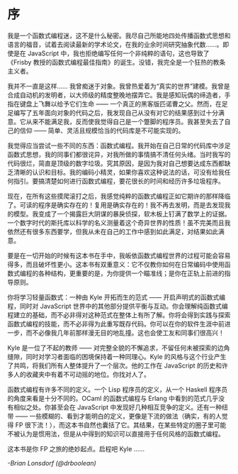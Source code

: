 # 序

我是一个函数式编程迷，这不是什么秘密。我尽自己所能地四处传播函数式思想和语言的福音，试着去阅读最新的学术论文，在我的业余时间研究抽象代数……。即使是在 JavaScript 中，我也拒绝编写任何一个非纯粹的语句，这也导致了《Frisby 教授的函数式编程最佳指南》的诞生。没错，我完全是一个狂热的教条主义者。

我并不一直是这样…… 我曾痴迷于对象。我曾热爱着为“真实的世界”建模。我曾是合成自动机的发明者，以大师级的精度整晚地摆弄它。我是感知玩偶的缔造者，手指在键盘上飞舞以给予它们生命 —— 一个真正的黑客版匹诺曹之父。然而，在足足编写了五年面向对象的代码之后，我发现自己从没有对它的结果感到过十分满意。它从来不能满足我，反而使我觉得自己是一个蹩脚的程序员。我甚至失去了自己的信仰 —— 简单、灵活且规模恰当的代码库是不可能实现的。

我觉得应当尝试一些不同的东西：函数式编程。我开始在自己日常的代码库中涉足函数式思想，我的同事们都很诧异，对我所做的事情搞不清任何头绪。当时我写的代码很烂，简直是顶级的数字垃圾。究其原因，是因为我对自己想要达成东西都缺乏清晰的认识和目标。我的编码小精灵，如果你喜欢这种说法的话，可没有给我任何指引。要搞清楚如何进行函数式编程，要花很长的时间和经历许多垃圾程序。

现在，在所有这些摸爬滚打之后，我感觉纯粹的函数式编程正如它期许的那样降临了。可读的程序是确实存在的！复用是确实存在的！我不再去发明，而是去发现我的模型。我变成了一个揭露巨大阴谋的暴戾侦探，软木板上钉满了数学上的证据。一个数字时代的斯托库以科学的名义测量着这个奇异世界的性质！虽不完美而且我依然还有很多东西要学，但我从未在自己的工作中感到如此满足，对结果如此满意。

要是在一切开始的时候有这本书在手中，我皈依函数式编程世界的过程可能会容易得多，而且破坏性更小。这本书有双重意义：它不仅教你如何在日常编码中使用函数式编程的各种结构，更重要的是，为你提供一个瞄准线；是你在正轨上前进的指导原则。

你将学习轻量函数式：一种由 Kyle 开拓而生的范式 —— 开启声明式的函数式编程，同时对 JavaScript 世界中的其他部分提供平衡与互动。你会理解纯函数式编程建立的基础，而不必非得对这种范式在整体上有所了解。你将会得到实践与探索函数式编程的技能，而不必非得为此重写既存代码。你可以在你的软件生涯中前进一步，而不必像我几年前那样漫无目的地乱撞。这也会使工友和同事们很高兴！

Kyle 是一位了不起的教师 —— 对完整全貌的不懈追求，不留任何未被探索的边角缝隙，同时对学习者面临的困境保持着一种同理心。Kyle 的风格与这个行业产生了共鸣，将我们所有人整体提升了一个层次。他的工作在 JavaScript 的历史和许多人的收藏夹中有着不可动摇的地位。你找对人了。

函数式编程有许多不同的定义。一个 Lisp 程序员的定义，从一个 Haskell 程序员的角度来看是十分不同的。OCaml 的函数式编程与 Erlang 中看到的范式几乎没有相似之处。你甚至会在 JavaScript 中发现好几种相互竞争的定义。还有一种纽带 —— 一些模糊的、看到才能明白的定义，更像是下流的做法（确实，有的人觉得 FP 很下流！），而这本书自然也囊括了它。其结果，在某些特定的圈子里可能不被认为是惯用法，但是从中得到的知识可以直接用于任何风格的函数式编程。

这本书是你 FP 之旅的绝妙起点。启程吧 Kyle ……

_-Brian Lonsdorf (@drboolean)_
